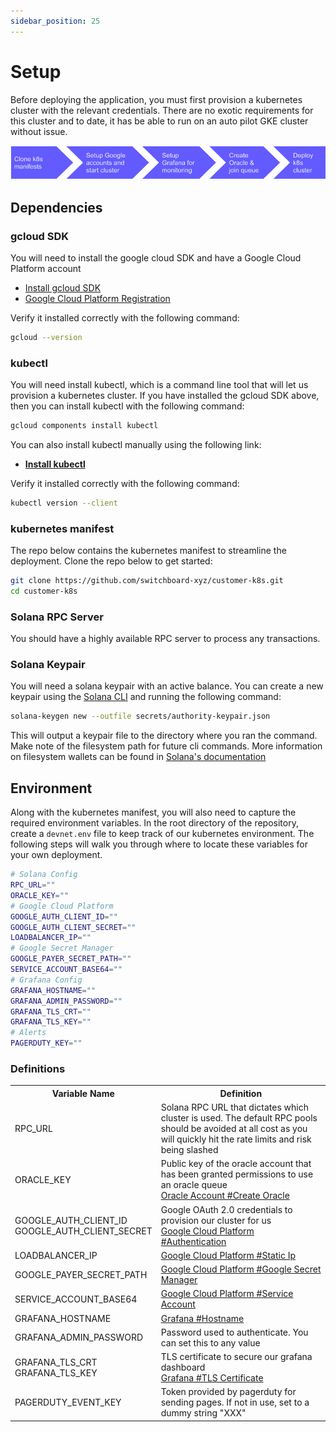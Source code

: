 ```yaml
---
sidebar_position: 25
---
```


# Setup

Before deploying the application, you must first provision a kubernetes cluster with the relevant credentials. There are no exotic requirements for this cluster and to date, it has be able to run on an auto pilot GKE cluster without issue.

![Kubernetes Setup Flow](/img/gcp/K8s_Setup_Flow.png)

## Dependencies

### gcloud SDK

You will need to install the google cloud SDK and have a Google Cloud Platform account

- [Install gcloud SDK](https://cloud.google.com/sdk/docs/install)
- [Google Cloud Platform Registration](https://console.cloud.google.com/freetrial/signup/tos)

Verify it installed correctly with the following command:

```bash
gcloud --version
```

### kubectl

You will need install kubectl, which is a command line tool that will let us provision a kubernetes cluster. If you have installed the gcloud SDK above, then you can install kubectl with the following command:

```bash
gcloud components install kubectl
```

You can also install kubectl manually using the following link:

- **[Install kubectl](https://kubernetes.io/docs/tasks/tools/#kubectl)**

Verify it installed correctly with the following command:

```bash
kubectl version --client
```

### kubernetes manifest

The repo below contains the kubernetes manifest to streamline the deployment. Clone the repo below to get started:

```bash
git clone https://github.com/switchboard-xyz/customer-k8s.git
cd customer-k8s
```

### Solana RPC Server

You should have a highly available RPC server to process any transactions.

### Solana Keypair

You will need a solana keypair with an active balance. You can create a new keypair using the [Solana CLI](https://docs.solana.com/cli/install-solana-cli-tools) and running the following command:

```bash
solana-keygen new --outfile secrets/authority-keypair.json
```

This will output a keypair file to the directory where you ran the command. Make note of the filesystem path for future cli commands. More information on filesystem wallets can be found in [Solana's documentation](https://docs.solana.com/wallet-guide/file-system-wallet)

## Environment

Along with the kubernetes manifest, you will also need to capture the required environment variables. In the root directory of the repository, create a `devnet.env` file to keep track of our kubernetes environment. The following steps will walk you through where to locate these variables for your own deployment.

```bash env title="devnet.env"
# Solana Config
RPC_URL=""
ORACLE_KEY=""
# Google Cloud Platform
GOOGLE_AUTH_CLIENT_ID=""
GOOGLE_AUTH_CLIENT_SECRET=""
LOADBALANCER_IP=""
# Google Secret Manager
GOOGLE_PAYER_SECRET_PATH=""
SERVICE_ACCOUNT_BASE64=""
# Grafana Config
GRAFANA_HOSTNAME=""
GRAFANA_ADMIN_PASSWORD=""
GRAFANA_TLS_CRT=""
GRAFANA_TLS_KEY=""
# Alerts
PAGERDUTY_KEY=""
```

### Definitions

 <table>
  <tr>
    <th>Variable Name</th>
    <th>Definition</th>
  </tr>
  <tr>
    <td>RPC_URL</td>
    <td>Solana RPC URL that dictates which cluster is used. The default RPC pools should be avoided at all cost as you will quickly hit the rate limits and risk being slashed</td>
  </tr>
  <tr>
    <td>ORACLE_KEY</td>
    <td>Public key of the oracle account that has been granted permissions to use an oracle queue <br />
    <a href="./oracle-account#create-oracle">Oracle Account #Create Oracle</a>
    </td>
  </tr>
  <tr>
    <td>GOOGLE_AUTH_CLIENT_ID<br />GOOGLE_AUTH_CLIENT_SECRET</td>
    <td>
    Google OAuth 2.0 credentials to provision our cluster for us <br />
      <a href="./google#authentication">Google Cloud Platform #Authentication</a>
      </td>
  </tr>
  <tr>
    <td>LOADBALANCER_IP</td>
    <td>
      <a href="./google#static-ip">Google Cloud Platform #Static Ip</a>
    </td>
  </tr>
  <tr>
    <td>GOOGLE_PAYER_SECRET_PATH</td>
    <td>
       <a href="./google#google-secret-manager">Google Cloud Platform #Google Secret Manager</a>
    </td>
  </tr>
  <tr>
    <td>SERVICE_ACCOUNT_BASE64</td>
    <td>
      <a href="./google#service-account">Google Cloud Platform #Service Account</a>
    </td>
  </tr>
  <tr>
    <td>GRAFANA_HOSTNAME</td>
    <td>
      <a href="./grafana#hostname">Grafana #Hostname</a>
    </td>
  </tr>
  <tr>
    <td>GRAFANA_ADMIN_PASSWORD</td>
    <td>
      Password used to authenticate. You can set this to any value
    </td>
  </tr>
  <tr>
    <td>GRAFANA_TLS_CRT<br />GRAFANA_TLS_KEY</td>
    <td>
    TLS certificate to secure our grafana dashboard<br />
      <a href="./grafana#tls-certificate">Grafana #TLS Certificate</a>
    </td>
  </tr>
  <tr>
    <td>PAGERDUTY_EVENT_KEY</td>
    <td>Token provided by pagerduty for sending pages. If not in use, set to a dummy string "XXX"</td>
  </tr>
</table>
